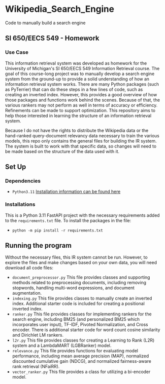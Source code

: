 # Wikipedia_Search_Engine
Code to manually build a search engine

## SI 650/EECS 549 - Homework
### Use Case
This information retrieval system was developed as homework for the University of Michigan's SI 650/EECS 549 Information Retrieval course. The goal of this course-long project was to manually develop a search engine system from the ground-up to provide a solid understanding of how an information retrieval system works. There are many Python packages (such as PyTerrier) that can do these steps in a few lines of code, such as creating an inverted index. However, this provides a good overview of how those packages and functions work behind the scenes. Because of that, the various rankers may not perform as well in terms of accuracy or efficiency. Refinements can be made to support optimization. This repository aims to help those interested in learning the structure of an information retrieval system. 

Because I do not have the rights to distribute the Wikipedia data or the hand-ranked query-document relevancy data necessary to train the various models, this repo only contains the general files for building the IR system. The system is built to work with that specific data, so changes will need to be made based on the structure of the data used with it. 

## Set Up
### Dependencies
- `Python3.11`
[Installation information can be found here](https://www.python.org/downloads/release/python-3112/)

### Installations
This is a Python 3.11 FastAPI project with the necessary requirements added to the `requirements.txt` file. To install the packages in the file:
-  `python -m pip install -r requirements.txt`

## Running the program
Without the necessary files, this IR system cannot be run. However, to explore the files and make changes based on your own data, you will need download all code files: 
  - `document_preprocessor.py`  This file provides classes and supporting methods related to preprocessing documents, including removing stopwords, handling multi-word expressions, and document augmentation.
  - `indexing.py`  This file provides classes to manually create an inverted index. Additional starter code is included for creating a positional inverted index.
  - `ranker.py`  This file provides classes for implementing rankers for the search engine, including BM25 (and personalized BM25 which incorporates user input), TF-IDF, Pivoted Normalization, and Cross encoder. There is additional starter code for word count cosine similarity and Dirichlet LM rankers.
  - `l2r.py`  This file provides classes for creating a Learning to Rank (L2R) system and a LambdaMART (LGBRanker) model.
  - `relevance.py`  This file provides functions for evaluating model performance, including mean average precision (MAP), normalized discounted cumulative gain (NDCG), and normalized fairness-aware rank retrieval (NFaiRR).
  - `vector_ranker.py` This file provides a class for utilizing a bi-encoder model.

